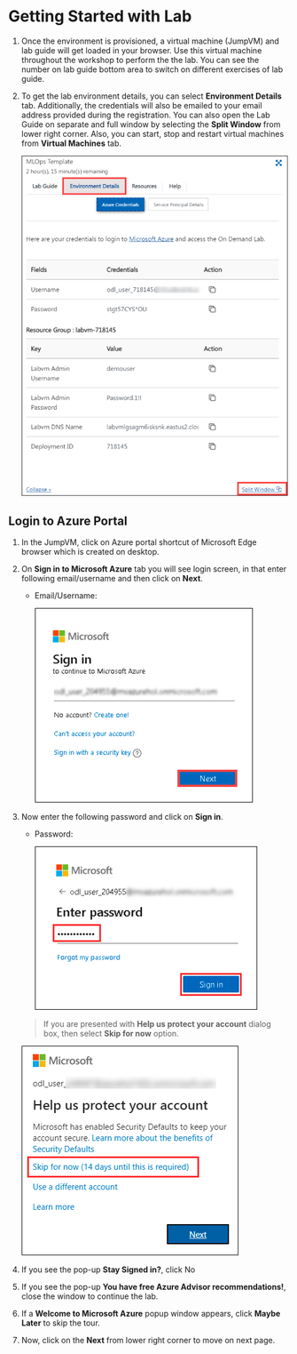 # Getting Started with Lab

1. Once the environment is provisioned, a virtual machine (JumpVM) and lab guide will get loaded in your browser. Use this virtual machine throughout the workshop to perform the the lab. You can see the number on lab guide bottom area to switch on different exercises of lab guide.

1. To get the lab environment details, you can select **Environment Details** tab. Additionally, the credentials will also be emailed to your email address provided during the registration. You can also open the Lab Guide on separate and full window by selecting the **Split Window** from lower right corner. Also, you can start, stop and restart virtual machines from **Virtual Machines** tab.

   ![](./media/gs-01.png "Lab Environment")
 

## Login to Azure Portal
1. In the JumpVM, click on Azure portal shortcut of Microsoft Edge browser which is created on desktop.
   
1. On **Sign in to Microsoft Azure** tab you will see login screen, in that enter following email/username and then click on **Next**. 
   * Email/Username: <inject key="AzureAdUserEmail"></inject>
   
     ![](./media/image7.png "Enter Email")
     
1. Now enter the following password and click on **Sign in**.
   * Password: <inject key="AzureAdUserPassword"></inject>
   
     ![](./media/image8.png "Enter Password")
     
   > If you are presented with **Help us protect your account** dialog box, then select **Skip for now** option.

       
    ![](./media/MFA.png "Enter Password")
  
1. If you see the pop-up **Stay Signed in?**, click No

1. If you see the pop-up **You have free Azure Advisor recommendations!**, close the window to continue the lab.

1. If a **Welcome to Microsoft Azure** popup window appears, click **Maybe Later** to skip the tour.
   
1. Now, click on the **Next** from lower right corner to move on next page.

